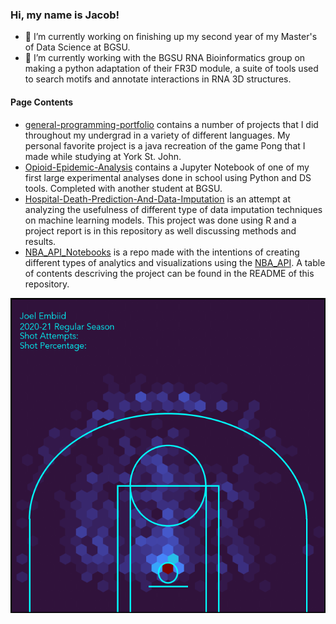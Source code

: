 ### Hi, my name is Jacob! ###

- 🔭 I’m currently working on finishing up my second year of my Master's of Data Science at BGSU.
- 🌱 I’m currently working with the BGSU RNA Bioinformatics group on making a python adaptation of their FR3D module, a suite of tools used to search motifs and annotate interactions in RNA 3D structures.

#### Page Contents ####
- [general-programming-portfolio](https://github.com/irvingjacob/general-programming-portfolio) contains a number of projects that I did throughout my undergrad in a variety of different languages. My personal favorite project is a java recreation of the game Pong that I made while studying at York St. John.
- [Opioid-Epidemic-Analysis](https://github.com/irvingjacob/Opioid-Epidemic-Analysis) contains a Jupyter Notebook of one of my first large experimental analyses done in school using Python and DS tools. Completed with another student at BGSU.
- [Hospital-Death-Prediction-And-Data-Imputation](https://github.com/irvingjacob/Hospital-Death-Prediction-And-Data-Imputation) is an attempt at analyzing the usefulness of different type of data imputation techniques on machine learning models. This project was done using R and a project report is in this repository as well discussing methods and results. 
- [NBA_API_Notebooks](https://github.com/irvingjacob/NBA_API_Notebooks) is a repo made with the intentions of creating different types of analytics and visualizations using the [NBA_API](https://github.com/swar/nba_api). A table of contents descriving the project can be found in the README of this repository. 

<p style="text-align:center">
<img src = "https://github.com/irvingjacob/NBA_API_Notebooks/blob/main/shotCharts/joelEmbiid_2020_21ShotChart.png"/>
</p>
